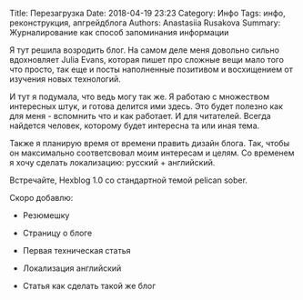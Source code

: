 Title: Перезагрузка
Date: 2018-04-19 23:23
Category: Инфо
Tags: инфо, реконструкция, апгрейдблога
Authors: Anastasiia Rusakova
Summary: Журналирование как способ запоминания информации

Я тут решила возродить блог.
На самом деле меня довольно сильно вдохновляет Julia Evans, которая пишет про сложные вещи мало того что просто,
так еще и посты наполненные позитивом и восхищением от изучения новых технологий.

И тут я подумала, что ведь могу так же. Я работаю с множеством интересных штук, и готова делится ими здесь.
Это будет полезно как для меня - вспомнить что и как работает. И для читателей. Всегда найдется человек, которому будет интересна та или иная тема.

Также я планирую время от времени править дизайн блога. Так, чтобы он максимально соответсвовал моим интересам и целям.
Со временем я хочу сделать локализацию: русский + английский.

Встречайте, Hexblog 1.0 со стандартной темой pelican sober.

Скоро добавлю:

* Резюмешку

* Страницу о блоге

* Первая техническая статья

* Локализация английский

* Статья как сделать такой же блог
